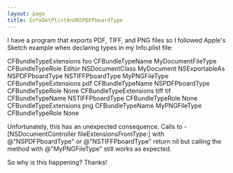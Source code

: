 ```yaml
---
layout: page
title: InfoDotPlistAndNSPDFPboardType
---
```




I have a program that exports PDF, TIFF, and PNG files so I followed Apple's Sketch example when declaring types in my     Info.plist file:

    
<dict>
     <key>CFBundleTypeExtensions</key>
     <array>
          <string>foo</string>
     </array>
     <key>CFBundleTypeName</key>
     <string>MyDocumentFileType</string>
     <key>CFBundleTypeRole</key>
     <string>Editor</string>
     <key>NSDocumentClass</key>
     <string>MyDocument</string>
     <key>NSExportableAs</key>
     <array>
          <string>NSPDFPboardType</string>
          <string>NSTIFFPboardType</string>
          <string>MyPNGFileType</string>
     </array>
</dict>
<dict>
     <key>CFBundleTypeExtensions</key>
     <array>
          <string>pdf</string>
     </array>
     <key>CFBundleTypeName</key>
     <string>NSPDFPboardType</string>
     <key>CFBundleTypeRole</key>
     <string>None</string>
</dict>
<dict>
     <key>CFBundleTypeExtensions</key>
     <array>
          <string>tiff</string>
          <string>tif</string>
     </array>
     <key>CFBundleTypeName</key>
     <string>NSTIFFPboardType</string>
     <key>CFBundleTypeRole</key>
     <string>None</string>
</dict>
<dict>
     <key>CFBundleTypeExtensions</key>
     <array>
          <string>png</string>
     </array>
     <key>CFBundleTypeName</key>
     <string>MyPNGFileType</string>
     <key>CFBundleTypeRole</key>
     <string>None</string>
</dict>


Unfortunately, this has an unexpected consequence.  Calls to     -[NSDocumentController fileExtensionsFromType:] with     @"NSPDFPboardType" or     @"NSTIFFPboardType" return     nil but calling the method with     @"MyPNGFileType" still works as expected.

So why is this happening?  Thanks!

